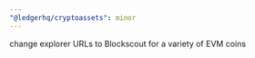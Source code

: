 ```yaml
---
"@ledgerhq/cryptoassets": minor
---
```


change explorer URLs to Blockscout for a variety of EVM coins
